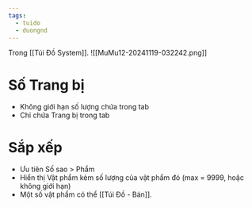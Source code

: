 ```yaml
---
tags:
  - tuido
  - duongnd
---
```

Trong [[Túi Đồ System]].
![[MuMu12-20241119-032242.png]]
# Số Trang bị
- Không giới hạn số lượng chứa trong tab
- Chỉ chứa Trang bị trong tab
# Sắp xếp
- Ưu tiên Số sao > Phẩm
- Hiển thị Vật phẩm kèm số lượng của vật phẩm đó (max = 9999, hoặc không giới hạn)
- Một số vật phẩm có thể [[Túi Đồ - Bán]].